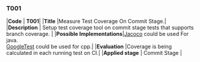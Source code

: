 ### T001

|**Code**          | **T001**|
|**Title**         |Measure Test Coverage On Commit Stage.|
|**Description**   | Setup test coverage tool on commit stage tests that supports branch coverage. |
|**Possible Implementations**|[Jacoco](https://www.jacoco.org/jacoco/) could be used For java. <br> [GoogleTest](https://github.com/google/googletest) could be used for cpp.|
|**Evaluation**    |Coverage is being calculated in each running test on CI.|
|**Applied stage** | Commit Stage |
